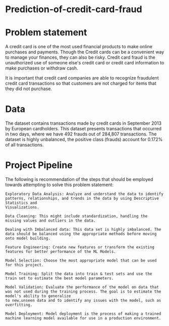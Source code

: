 # Prediction-of-credit-card-fraud
# Problem statement
A credit card is one of the most used financial products to make online purchases and payments. Though the Credit cards can be a convenient way to manage your finances, they can also be risky. Credit card fraud is the unauthorized use of someone else's credit card or credit card information to make purchases or withdraw cash.

It is important that credit card companies are able to recognize fraudulent credit card transactions so that customers are not charged for items that they did not purchase. 

# Data 

The dataset contains transactions made by credit cards in September 2013 by European cardholders. This dataset presents transactions that occurred in two days, where we have 492 frauds out of 284,807 transactions. The dataset is highly unbalanced, the positive class (frauds) account for 0.172% of all transactions.

# Project Pipeline
The following is recommendation of the steps that should be employed towards attempting to solve this problem statement: 

    Exploratory Data Analysis: Analyze and understand the data to identify patterns, relationships, and trends in the data by using Descriptive Statistics and 
    Visualizations. 
		
    Data Cleaning: This might include standardization, handling the missing values and outliers in the data. 
  
    Dealing with Imbalanced data: This data set is highly imbalanced. The data should be balanced using the appropriate methods before moving onto model building.
  
    Feature Engineering: Create new features or transform the existing features for better performance of the ML Models. 
  
    Model Selection: Choose the most appropriate model that can be used for this project. 
  
    Model Training: Split the data into train & test sets and use the train set to estimate the best model parameters. 
  
    Model Validation: Evaluate the performance of the model on data that was not used during the training process. The goal is to estimate the model's ability to generalize 
    to new,unseen data and to identify any issues with the model, such as overfitting. 
		 
    Model Deployment: Model deployment is the process of making a trained machine learning model available for use in a production environment. 


